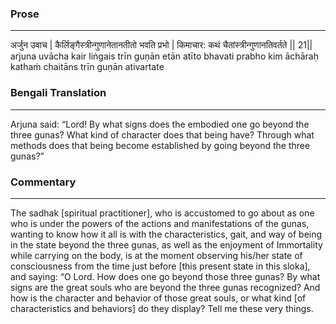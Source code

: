 ### Prose 
 --- 
अर्जुन उवाच |
कैर्लिङ्गैस्त्रीन्गुणानेतानतीतो भवति प्रभो |
किमाचार: कथं चैतांस्त्रीन्गुणानतिवर्तते || 21||
arjuna uvācha
kair liṅgais trīn guṇān etān atīto bhavati prabho
kim āchāraḥ kathaṁ chaitāns trīn guṇān ativartate

### Bengali Translation 
 --- 
Arjuna said: “Lord! By what signs does the embodied one go beyond the three gunas? What kind of character does that being have? Through what methods does that being become established by going beyond the three gunas?”

### Commentary 
 --- 
The sadhak [spiritual practitioner], who is accustomed to go about as one who is under the powers of the actions and manifestations of the gunas, wanting to know how it all is with the characteristics, gait, and way of being in the state beyond the three gunas, as well as the enjoyment of Immortality while carrying on the body, is at the moment observing his/her state of consciousness from the time just before [this present state in this sloka], and saying: “O Lord. How does one go beyond those three gunas? By what signs are the great souls who are beyond the three gunas recognized? And how is the character and behavior of those great souls, or what kind [of characteristics and behaviors] do they display? Tell me these very things.